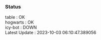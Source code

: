 ### Status


table : OK  
hogwarts : OK  
icy-bot : DOWN  
Latest Update : 2023-10-03 06:10:47.389056
